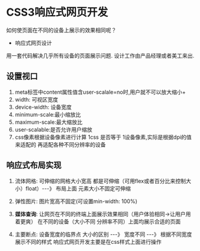 # CSS3响应式网页开发

如何使页面在不同的设备上展示的效果相同呢？

-  响应式网页设计

用一套代码解决几乎所有设备的页面展示问题.
设计工作由产品经理或者美工来出.



## 设置视口

1. meta标签中content属性值含user-scalale=no时,用户就不可以放大缩小+
2. width: 可视区宽度
3. device-width: 设备宽度
4. minimum-scale:最小缩放比
5. maximum-scale:最大缩放比
6. user-scalable:是否允许用户缩放
7. css像素根据设备像素进行计算   1css 是否等于 1设备像素,实际是根据dpi的值来适配的
   再适配各种不同分辨率的设备


## 响应式布局实现

1. 流体网格: 可伸缩的网格大小宽高  都是可伸缩（可用flex或者百分比来控制大小）float）---》 布局上面 元素大小不固定可伸缩
2. 弹性图片: 图片宽高不固定(可设置min-width: 100%)
3. **媒体查询**: 让网页在不同的终端上面展示效果相同（用户体验相同->让用户用着更爽） 
                在不同的设备（大小不同 分辨率不同）上面均展示合适的页面

4. 主要断点: 设备宽度的临界点 
大小的区别 ---》 宽度不同   ---》 根据不同宽度展示不同的样式
响应式网页开发主要是在css样式上面进行操作

